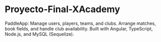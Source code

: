 # Proyecto-Final-XAcademy

PaddleApp: Manage users, players, teams, and clubs. Arrange matches, book fields, and handle club availability. Built with Angular, TypeScript, Node.js, and MySQL (Sequelize).
